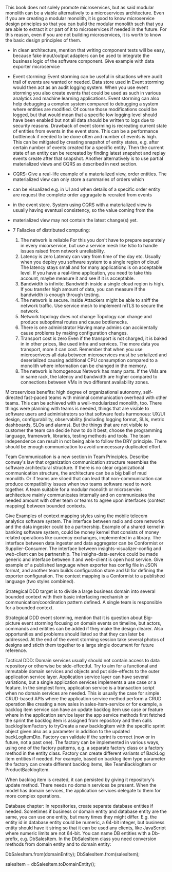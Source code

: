 This book does not solely promote microservices, but as said modular monolith can be a viable alternatively to a microservices
architecture. Even if you are creating a modular monolith, it is good to know microservice design principles so that you can build
the modular monolith such that you are able to extract it or part of it to microservices if needed in the future. For this reason, 
even if you are not building microservices, it is worth to know the basic design principles of them.

- in clean architecture, mention that writing component tests will be easy, because
fake input/output adapters can be used to integrate the business logic of the software component. Give
example with data exporter microservice
- Event storming: Event storming can be useful in situations where audit trail of events are wanted or needed. Data store used in Event storming
  would then act as an audit logging system. When you use event storming you also create events that could be used as such in various analytics
  and machine learning applications. Event storming can also help debugging a complex system compared to debugging a system where entities are
  modified. Of course those modifications could be logged, but that would mean that a specific low logging level should have been enabled but not all data should be written to logs
  due to security reasons. Drawback of event storming is recreating current state of entities from events in the event store. This can be a  performance bottleneck
  if needed to be done often and number of events is high. This can be mitigated by creating snapshot of entity states, e.g. after certain number
  of events created for a specific entity. Then the current state of an entity can be recreated by finding latest snapshot and replay events
  create after that snapshot. Another alternatively is to use partial materialized views and CQRS as described in next section.
- CQRS: Give a real-life example of a materialized view, order entities. The materialized view can only store a summaries of orders which
- can be visualized e.g. in UI and when details of a specific order entity are request the complete order aggragate is recrated from events
- in the event store. System using CQRS with a materialized view is usually having eventual consistency, so the value coming from the 
- materialized view may not contain the latest change(s) yet.

- 7 Fallacies of distributed computing:
  1. The network is reliable
     For this you don't have to prepare separately in every micorservice, but use a service mesh like Istio to handle
     issues raised from network unreliability.
  2. Latency is zero
     Latency can vary from time of the day etc. Usually when you deploy you software system to a single region of cloud
     The latency stays small and for many applications is on acceptable level. If you have a real-time application, you need to take this account, maybe measure it and see
     if it is acceptable.
  3. Bandwidth is infinite.
     Bandwidth inside a single cloud region is high. If you transfer high amount of data, you can measure if the bandwidth is
     enough through testing.
  4. The network is secure.
     Inside Attackers might be able to sniff the network traffic. Use service mesh to implement mTLS to secure the network.
  5. Network topology does not change
     Topology can change and produce suboptimal routes and cause bottlenecks.
  6. There is one administrator
     Having many admins can accidentally cause problems by making configuration changes.
  7. Transport cost is zero
     Even if the transport is not charged, it is baked in in other prices, like used infra and services. The more data
     you transport, more it can cost. Remember that when you use microserivces all data between microservices must be
     serialized and deserialized causing additional CPU consumption compared to a monolith where information can be changed
     in the memory.
  8. The network is homogenous
     Network has many parts. If the VMs are in same rack, the latency and bandwidth are higher compared to connections
     between VMs in two different availability zones.

Microservices benefits: high degree of organizational autonomy, self-directed fast-paced teams with minimal communication overhead with other teams. This can be achieved with a well-modularized
monolith, too. There things were planning with teams is needed, things that are visible to software users and administrators so that software feels harmonous:
UX/UI design, configurability, observability (including logging format, SLIs, metric dashboards, SLOs and alarms). But the things that are not visible to customer
the team can decide how to do it best, choose the programming language, framework, libraries, testing methods and tools.
The team independence can result in not being able to follow the DRY principle. There should be enough communication to avoid unnecessary duplicated effort.

Team Communication is a new section in Team Principles. Describe conway's law that organization communication structure resembles the
software architectural structure. If there is no clear organizational communication structure, the architecture can be a big ball of mud monolith.
Or if teams are siloed that can lead that non-communication can produce compatibility issues when two teams software need to work together.
A team suitable for a modular monolith or microservies architecture mainly communicates internally and on communicates the needed amount
with other team or teams to agree upon interfaces (context mapping) between bounded contexts.

Give Examples of context mapping styles using the mobile telecom analytics software system. The interface between radio and core networks
and the data ingester could be a partnership. Example of a shared kernel in banking software system, could be money kernel that consists of money
related operations like currency exchanges, implemented in a library. The interface between data ingester and data aggregator can be
Conformist or Supplier-Consumer. The interface between insights-visualizer-config and web-client can be partnership. The insighs-data-service could
be made generic and interface between it and web-client is open host service. Give example of a published language
when exporter has config file in JSON format, and another team builds configuration store and UI for defining the exporter configuration.
The context mapping is a Conformist to a published language (two styles combined).

Strategical DDD target is to divide a large business domain into several bounded context with their basic interfacing mechanish or 
communication/coordination pattern defined. A single team is responsible for a bounded context.

Strategical DDD event storming, mention that it is question about Big-picture event storming focusing on domain events
on timeline, but actors, commands and entities can be added if they make the design clearer. Also opportunities and problems
should listed so that they can later be addressed. At the end of the event storming session take several photos of designs and sticth
them together to a large single document for future reference.

Tactical DDD: Domain services usually should not contain access to data repository or otherwise be side-effectful. Try to aim for
a functional and immutable domain services and objects and put side-effects to the outer application service layer. Application service
layer can have several variations, but a single application services implements a use case or a feature. In the simplest form, application
service is a transaction script when no domain services are needed. This is usually the case for simple CRUD-based APIs where the application
service method perform a CRUD operation like creating a new sales in sales-item-service or for example, a backlog item service
can have an update backlog item use case or feature where in the application service layer the app service methods first fetched the sprint
the backlog item is assigned from repository and then calls backlogItemFactory to tryCreate a new backlogitem with the specific
sprint object given also as a parameter in addition to the updated backLogItemDto. Factory can validate if the sprint is correct (now or in future, not a past one).
The factory can be implemented in various ways, using one of the factory patterns, e.g. a separate factory class or a factory method in the entity class.
Factory can create different variants of BackLog item entities if needed. For example, based on backlog item type parameter the factory can create different
backlog items, like TeamBacklogItem or ProductBacklogItem.

When backlog item
is created, it can persisted by giving it repository's update method. There needs no domain services be present.
When the model has domain services, the application services delegate to them for more complex operations. 

Database chapter: In repositories, create separate database entities if needed. Sometimes if business or domain entity and 
database entity are the same, you can use one entity, but many times they might differ. E.g. the entity id in database entity could
be numeric, a 64-bit integer, but business entity should have it string so that it can be used any clients, like JavaScript where numeric limits are
not 64-bit. You can name DB entities with a Db-prefix, e.g. DbSalesItem. In the DbSalesItem class you need conversion methods from domain entity and 
to domain entity:

DbSalesItem.from(domainEntity);
DbSalesItem.from(salesItem);

salesItem = dbSalesItem.toDomainEntity();

